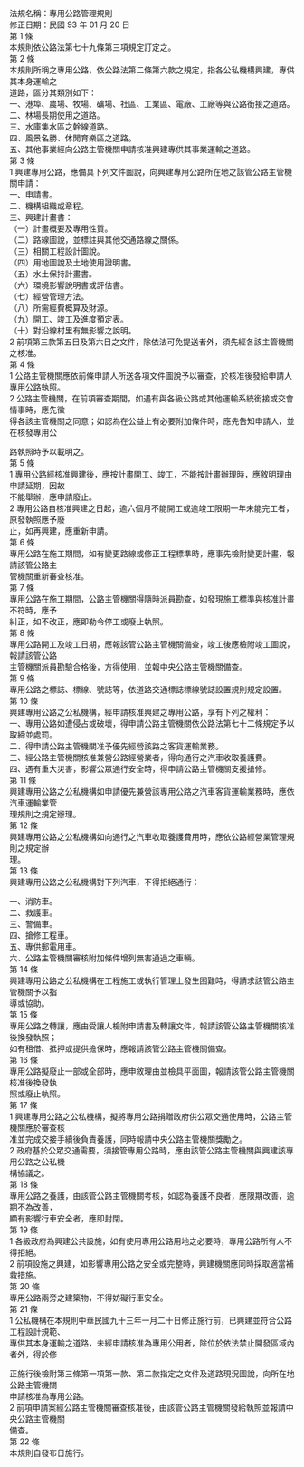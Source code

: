 法規名稱：專用公路管理規則  
修正日期：民國 93 年 01 月 20 日  
第 1 條  
本規則依公路法第七十九條第三項規定訂定之。  
第 2 條  
本規則所稱之專用公路，依公路法第二條第六款之規定，指各公私機構興建，專供其本身運輸之  
道路，區分其類別如下：  
一、港埠、農場、牧場、礦場、社區、工業區、電廠、工廠等與公路銜接之道路。  
二、林場長期使用之道路。  
三、水庫集水區之幹線道路。  
四、風景名勝、休閒育樂區之道路。  
五、其他事業經向公路主管機關申請核准興建專供其事業運輸之道路。  
第 3 條  
1 興建專用公路，應備具下列文件圖說，向興建專用公路所在地之該管公路主管機關申請：  
一、申請書。  
二、機構組織或章程。  
三、興建計畫書：  
（一）計畫概要及專用性質。  
（二）路線圖說，並標註與其他交通路線之關係。  
（三）相關工程設計圖說。  
（四）用地圖說及土地使用證明書。  
（五）水土保持計畫書。  
（六）環境影響說明書或評估書。  
（七）經營管理方法。  
（八）所需經費概算及財源。  
（九）開工、竣工及進度預定表。  
（十）對沿線村里有無影響之說明。  
2 前項第三款第五目及第六目之文件，除依法可免提送者外，須先經各該主管機關之核准。  
第 4 條  
1 公路主管機關應依前條申請人所送各項文件圖說予以審查，於核准後發給申請人專用公路執照。  
2 公路主管機關，在前項審查期間，如遇有與各級公路或其他運輸系統銜接或交會情事時，應先徵  
得各該主管機關之同意；如認為在公益上有必要附加條件時，應先告知申請人，並在核發專用公  


路執照時予以載明之。  
第 5 條  
1 專用公路經核准興建後，應按計畫開工、竣工，不能按計畫辦理時，應敘明理由申請延期，因故  
不能舉辦，應申請廢止。  
2 專用公路自核准興建之日起，逾六個月不能開工或逾竣工限期一年未能完工者，原發執照應予廢  
止，如再興建，應重新申請。  
第 6 條  
專用公路在施工期間，如有變更路線或修正工程標準時，應事先檢附變更計畫，報請該管公路主  
管機關重新審查核准。  
第 7 條  
專用公路在施工期間，公路主管機關得隨時派員勘查，如發現施工標準與核准計畫不符時，應予  
糾正，如不改正，應即勒令停工或廢止執照。  
第 8 條  
專用公路開工及竣工日期，應報該管公路主管機關備查，竣工後應檢附竣工圖說，報請該管公路  
主管機關派員勘驗合格後，方得使用，並報中央公路主管機關備查。  
第 9 條  
專用公路之標誌、標線、號誌等，依道路交通標誌標線號誌設置規則規定設置。  
第 10 條  
興建專用公路之公私機構，經申請核准興建之專用公路，享有下列之權利：  
一、專用公路如遭侵占或破壞，得申請公路主管機關依公路法第七十二條規定予以取締並處罰。  
二、得申請公路主管機關准予優先經營該路之客貨運輸業務。  
三、經公路主管機關核准兼營公路經營業者，得向通行之汽車收取養護費。  
四、遇有重大災害，影響公眾通行安全時，得申請公路主管機關支援搶修。  
第 11 條  
興建專用公路之公私機構如申請優先兼營該專用公路之汽車客貨運輸業務時，應依汽車運輸業管  
理規則之規定辦理。  
第 12 條  
興建專用公路之公私機構如向通行之汽車收取養護費用時，應依公路經營業管理規則之規定辦  
理。  
第 13 條  
興建專用公路之公私機構對下列汽車，不得拒絕通行：  


一、消防車。  
二、救護車。  
三、警備車。  
四、搶修工程車。  
五、專供郵電用車。  
六、公路主管機關審核附加條件增列無害通過之車輛。  
第 14 條  
興建專用公路之公私機構在工程施工或執行管理上發生困難時，得請求該管公路主管機關予以指  
導或協助。  
第 15 條  
專用公路之轉讓，應由受讓人檢附申請書及轉讓文件，報請該管公路主管機關核准後換發執照；  
如有租借、抵押或提供擔保時，應報請該管公路主管機關備查。  
第 16 條  
專用公路擬廢止一部或全部時，應申敘理由並檢具平面圖，報請該管公路主管機關核准後換發執  
照或廢止執照。  
第 17 條  
1 興建專用公路之公私機構，擬將專用公路捐贈政府供公眾交通使用時，公路主管機關應於審查核  
准並完成交接手續後負責養護，同時報請中央公路主管機關獎勵之。  
2 政府基於公眾交通需要，須接管專用公路時，應由該管公路主管機關與興建該專用公路之公私機  
構協議之。  
第 18 條  
專用公路之養護，由該管公路主管機關考核，如認為養護不良者，應限期改善，逾期不為改善，  
顯有影響行車安全者，應即封閉。  
第 19 條  
1 各級政府為興建公共設施，如有使用專用公路用地之必要時，專用公路所有人不得拒絕。  
2 前項設施之興建，如影響專用公路之安全或完整時，興建機關應同時採取適當補救措施。  
第 20 條  
專用公路兩旁之建築物，不得妨礙行車安全。  
第 21 條  
1 公私機構在本規則中華民國九十三年一月二十日修正施行前，已興建並符合公路工程設計規範、  
專供其本身運輸之道路，未經申請核准為專用公用者，除位於依法禁止開發區域內者外，得於修  


正施行後檢附第三條第一項第一款、第二款指定之文件及道路現況圖說，向所在地公路主管機關  
申請核准為專用公路。  
2 前項申請案經公路主管機關審查核准後，由該管公路主管機關發給執照並報請中央公路主管機關  
備查。  
第 22 條  
本規則自發布日施行。  


